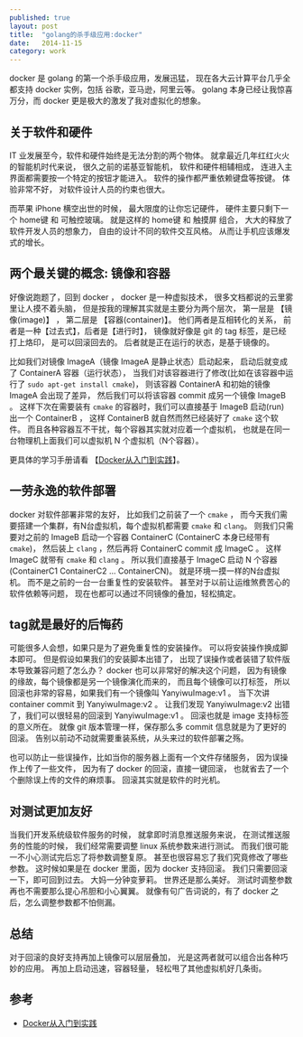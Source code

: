 ```yaml
---
published: true
layout: post
title:  "golang的杀手级应用:docker"
date:   2014-11-15
category: work
---
```


docker 是 golang 的第一个杀手级应用，发展迅猛，
现在各大云计算平台几乎全都支持 docker 实例，包括 谷歌，亚马逊，阿里云等。
golang 本身已经让我惊喜万分，而 docker 更是极大的激发了我对虚拟化的想象。

## 关于软件和硬件

IT 业发展至今，软件和硬件始终是无法分割的两个物体。
就拿最近几年红红火火的智能机时代来说，
很久之前的诺基亚智能机，
软件和硬件相辅相成，
连进入主界面都需要按一个特定的按钮才能进入。
软件的操作都严重依赖键盘等按键。
体验非常不好，
对软件设计人员的约束也很大。

而苹果 iPhone 横空出世的时候，
最大限度的让你忘记硬件，
硬件主要只剩下一个 home键 和 可触控玻璃。
就是这样的 home键 和 触摸屏 组合，
大大的释放了软件开发人员的想象力，
自由的设计不同的软件交互风格。
从而让手机应该爆发式的增长。

## 两个最关键的概念: 镜像和容器

好像说跑题了，回到 docker ， 
docker 是一种虚拟技术，
很多文档都说的云里雾里让人摸不着头脑，
但是按我的理解其实就是主要分为两个层次，
第一层是 【镜像(image)】 ，
第二层是 【容器(container)】。
他们两者是互相转化的关系，
前者是一种【过去式】，后者是【进行时】，
镜像就好像是 git 的 tag 标签，是已经打上烙印，
是可以回滚回去的。
后者就是正在运行的状态，是基于镜像的。

比如我们对镜像 ImageA（镜像 ImageA 是静止状态）启动起来，
启动后就变成了 ContainerA 容器（运行状态），
当我们对该容器进行了修改(比如在该容器中运行了 `sudo apt-get install cmake`)，
则该容器 ContainerA 和初始的镜像 ImageA 会出现了差异，
然后我们可以将该容器 commit 成另一个镜像 ImageB 。
这样下次在需要装有 `cmake` 的容器时，我们可以直接基于 ImageB 启动(run) 出一个 ContainerB ，
这样 ContainerB 就自然而然已经装好了 `cmake` 这个软件。
而且各种容器互不干扰，每个容器其实就对应着一个虚拟机，
也就是在同一台物理机上面我们可以虚拟机 N 个虚拟机（N个容器）。

更具体的学习手册请看 【[Docker从入门到实践]】。

## 一劳永逸的软件部署

docker 对软件部署非常的友好，
比如我们之前装了一个 `cmake` ，
而今天我们需要搭建一个集群，有N台虚拟机，每个虚拟机都需要 `cmake` 和 `clang`。
则我们只需要对之前的 ImageB 启动一个容器 ContainerC (ContainerC 本身已经带有 `cmake`)，
然后装上 `clang` ，然后再将 ContainerC commit 成 ImageC 。
这样 ImageC 就带有 `cmake` 和 `clang` 。
所以我们直接基于 ImageC 启动 N 个容器 (ContainerC1 ContainerC2 ... ContainerCN)。
就是环境一摸一样的N台虚拟机。
而不是之前的一台一台重复性的安装软件。
甚至对于以前让运维煞费苦心的软件依赖等问题，
现在也都可以通过不同镜像的叠加，轻松搞定。

## tag就是最好的后悔药

可能很多人会想，如果只是为了避免重复性的安装操作。
可以将安装操作换成脚本即可。
但是假设如果我们的安装脚本出错了，
出现了误操作或者装错了软件版本导致兼容问题了怎么办？
docker 也可以非常好的解决这个问题，
因为有镜像的缘故，每个镜像都是另一个镜像演化而来的，
而且每个镜像可以打标签，
所以回滚也非常的容易，如果我们有一个镜像叫 YanyiwuImage:v1 。
当下次讲 container commit 到 YanyiwuImage:v2 。
让我们发现 YanyiwuImage:v2 出错了，我们可以很轻易的回滚到 YanyiwuImage:v1 。
回滚也就是 image 支持标签的意义所在。
就像 git 版本管理一样，保存那么多 commit 信息就是为了更好的回滚。
告别以前动不动就需要重装系统，从头来过的软件部署之殇。

也可以防止一些误操作，比如当你的服务器上面有一个文件存储服务，
因为误操作上传了一些文件，
因为有了 docker 的回滚，直接一键回滚，
也就省去了一个个删除误上传的文件的麻烦事。
回滚其实就是软件的时光机。

## 对测试更加友好

当我们开发系统级软件服务的时候，
就拿即时消息推送服务来说，
在测试推送服务的性能的时候，
我们经常需要调整 linux 系统参数来进行测试。
而我们很可能一不小心测试完后忘了将参数调整复原。
甚至也很容易忘了我们究竟修改了哪些参数。
这时候如果是在 docker 里面，因为 docker 支持回滚。
我们只需要回滚一下，即可回到过去。
大妈一分钟变萝莉。
世界还是那么美好。
测试时调整参数再也不需要那么提心吊胆和小心翼翼。
就像有句广告词说的，有了 docker 之后，怎么调整参数都不怕侧漏。

## 总结

对于回滚的良好支持再加上镜像可以层层叠加，
光是这两者就可以组合出各种巧妙的应用。
再加上启动迅速，容器轻量，
轻松甩了其他虚拟机好几条街。

## 参考

+ [Docker从入门到实践]

[Docker从入门到实践]:http://yeasy.gitbooks.io/docker_practice
